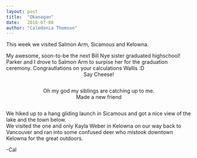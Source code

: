 ```yaml
---
layout: post
title:  "Okanagan"
date:   2016-07-08
author: "Caledonia Thomson"
---
```


This week we visited Salmon Arm, Sicamous and Kelowna.

<div class="row vertical-align">
<div class="col-sm-8 col-xs-12">
	<a href="http://res.cloudinary.com/vegemitesoup/image/upload/v1470606854/Okanagan/2.jpg"><img class="lazy" data-original="http://res.cloudinary.com/vegemitesoup/image/upload/v1470606854/Okanagan/2.jpg" /></a>   
</div>
<div class="col-sm-4 col-xs-12">
My awesome, soon-to-be the next Bill Nye sister graduated highschool! Parker and I drove to Salmon Arm to surpise her for the graduation ceremony. Congrautlations on your calculations Wallis :D
</div>
</div>

<center>Say Cheese!</center>

<div class="col-sm-12 col-xs-12">
<a href="http://res.cloudinary.com/vegemitesoup/image/upload/v1470606854/Okanagan/1.jpg"><img class="lazy" data-original="http://res.cloudinary.com/vegemitesoup/image/upload/v1470606854/Okanagan/1.jpg" /></a>
</div>

<a href="http://res.cloudinary.com/vegemitesoup/image/upload/v1470606854/Okanagan/5_1.jpg"><img class="lazy" data-original="http://res.cloudinary.com/vegemitesoup/image/upload/v1470606854/Okanagan/5_1.jpg" /></a>

<div class="row vertical-align">
<div class="col-sm-6 col-xs-12">                
	<a href="http://res.cloudinary.com/vegemitesoup/image/upload/v1470606854/Okanagan/6.jpg"><img class="lazy" data-original="http://res.cloudinary.com/vegemitesoup/image/upload/v1470606854/Okanagan/6.jpg" /></a>
</div>  

<div class="col-sm-6 col-xs-12">           
	<a href="http://res.cloudinary.com/vegemitesoup/image/upload/v1470606854/Okanagan/7.jpg"><img class="lazy" data-original="http://res.cloudinary.com/vegemitesoup/image/upload/v1470411692/Okanagan/7.jpg" /></a>
	<center>Oh my god my siblings are catching up to me.</center>
</div>
</div>

<div class="row vertical-align">
<div class="col-sm-6 col-xs-12">                
	<a href="http://res.cloudinary.com/vegemitesoup/image/upload/v1470606854/Okanagan/8.jpg"><img class="lazy" data-original="http://res.cloudinary.com/vegemitesoup/image/upload/v1470606854/Okanagan/8.jpg" /></a>
</div>  

<div class="col-sm-6 col-xs-12">           
	<a href="http://res.cloudinary.com/vegemitesoup/image/upload/v1470606854/Okanagan/9.jpg"><img class="lazy" data-original="http://res.cloudinary.com/vegemitesoup/image/upload/v1470411692/Okanagan/9.jpg" /></a>
</div>
</div>

<center>Made a new friend</center>
<a href="http://res.cloudinary.com/vegemitesoup/image/upload/v1470606854/Okanagan/11.jpg"><img class="lazy" data-original="http://res.cloudinary.com/vegemitesoup/image/upload/v1470606854/Okanagan/11.jpg" /></a>

<a href="http://res.cloudinary.com/vegemitesoup/image/upload/v1470606854/Okanagan/12.jpg"><img class="lazy" data-original="http://res.cloudinary.com/vegemitesoup/image/upload/v1470606854/Okanagan/12.jpg" /></a>

<div class="row vertical-align">
<div class="col-sm-6 col-xs-12">                
	We hiked up to a hang gliding launch in Sicamous and got a nice view of the lake and the town below.
</div>  
<div class="col-sm-6 col-xs-12">                  
	<a href="http://res.cloudinary.com/vegemitesoup/image/upload/v1470606854/Okanagan/13.jpg"><img class="lazy" data-original="http://res.cloudinary.com/vegemitesoup/image/upload/v1470606854/Okanagan/13.jpg" /></a>
</div>  
</div>

<div class="row vertical-align">
<div class="col-sm-5 col-xs-12">                  
	<a href="http://res.cloudinary.com/vegemitesoup/image/upload/v1470606854/Okanagan/17.jpg"><img class="lazy" data-original="http://res.cloudinary.com/vegemitesoup/image/upload/v1470606854/Okanagan/17.jpg" /></a>
</div> 
<div class="col-sm-7 col-xs-12">                  
	<a href="http://res.cloudinary.com/vegemitesoup/image/upload/v1470606854/Okanagan/15.jpg"><img class="lazy" data-original="http://res.cloudinary.com/vegemitesoup/image/upload/v1470606854/Okanagan/15.jpg" /></a>
</div>    
</div>
We visited the one and only Kayla Weber in Kelowna on our way back to Vancouver and ran into some confused deer who mistook downtown Kelowna for the great outdoors.
<a href="http://res.cloudinary.com/vegemitesoup/image/upload/v1470606850/Okanagan/20.jpg"><img class="lazy" data-original="http://res.cloudinary.com/vegemitesoup/image/upload/v1470606850/Okanagan/20.jpg" /></a>

-Cal